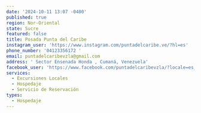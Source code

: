 ```yaml
---
date: '2024-10-11 13:07 -0400'
published: true
region: Nor-Oriental
state: Sucre
featured: false
title: Posada Punta del Caribe
instagram_user: 'https://www.instagram.com/puntadelcaribe.ve/?hl=es'
phone_number: '04123356172 '
email: puntadelcaribevzla@gmail.com
address: ' Sector Ensenada Honda , Cumaná, Venezuela'
facebook_user: 'https://www.facebook.com/puntadelcaribevzla/?locale=es_LA'
services:
  - Excursiones Locales
  - Hospedaje
  - Servicio de Reservación
types:
  - Hospedaje
---
```



